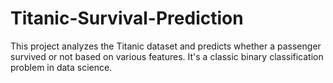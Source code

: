 # Titanic-Survival-Prediction
This project analyzes the Titanic dataset and predicts whether a passenger survived or not based on various features. It's a classic binary classification problem in data science.
